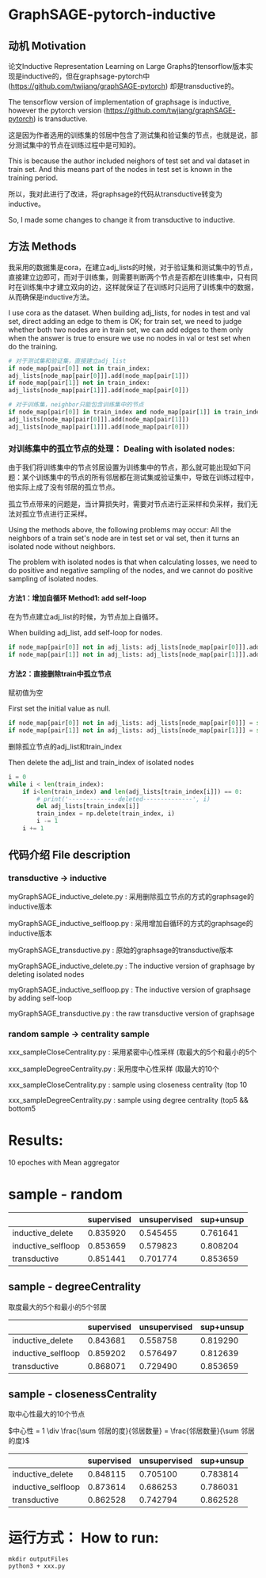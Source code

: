 # GraphSAGE-pytorch-inductive

## 动机 Motivation

论文Inductive Representation Learning on Large Graphs的tensorflow版本实现是inductive的，但在graphsage-pytorch中(https://github.com/twjiang/graphSAGE-pytorch) 却是transductive的。

The tensorflow version of implementation of graphsage is inductive, however the pytorch version (https://github.com/twjiang/graphSAGE-pytorch) is transductive.

这是因为作者选用的训练集的邻居中包含了测试集和验证集的节点，也就是说，部分测试集中的节点在训练过程中是可知的。

This is because the author included neighors of test set and val dataset in train set. And this means part of the nodes in test set is known in the training period.

所以，我对此进行了改进，将graphsage的代码从transductive转变为inductive。

So, I made some changes to change it from transductive to inductive.

## 方法 Methods

我采用的数据集是cora，在建立adj_lists的时候，对于验证集和测试集中的节点，直接建立边即可，而对于训练集，则需要判断两个节点是否都在训练集中，只有同时在训练集中才建立双向的边，这样就保证了在训练时只运用了训练集中的数据，从而确保是inductive方法。

I use cora as the dataset. When building adj_lists, for nodes in test and val set, direct adding an edge to them is OK; for train set, we need to judge whether both two nodes are in train set, we can add edges to them only when the answer is true to ensure we use no nodes in val or test set when do the training.

```python
# 对于测试集和验证集，直接建立adj_list
if node_map[pair[0]] not in train_index: 
adj_lists[node_map[pair[0]]].add(node_map[pair[1]])
if node_map[pair[1]] not in train_index: 
adj_lists[node_map[pair[1]]].add(node_map[pair[0]])

# 对于训练集，neighbor只能包含训练集中的节点
if node_map[pair[0]] in train_index and node_map[pair[1]] in train_index: 
adj_lists[node_map[pair[0]]].add(node_map[pair[1]])
adj_lists[node_map[pair[1]]].add(node_map[pair[0]])
```

### 对训练集中的孤立节点的处理： Dealing with isolated nodes:

由于我们将训练集中的节点邻居设置为训练集中的节点，那么就可能出现如下问题：某个训练集中的节点的所有邻居都在测试集或验证集中，导致在训练过程中，他实际上成了没有邻居的孤立节点。

孤立节点带来的问题是，当计算损失时，需要对节点进行正采样和负采样，我们无法对孤立节点进行正采样。

Using the methods above, the following problems may occur: All the neighbors of a train set's node are in test set or val set, then it turns an isolated node without neighbors.

The problem with isolated nodes is that when calculating losses, we need to do positive and negative sampling of the nodes, and we cannot do positive sampling of isolated nodes.

#### 方法1：增加自循环 Method1: add self-loop

在为节点建立adj_list的时候，为节点加上自循环。

When building adj_list, add self-loop for nodes.


```python
if node_map[pair[0]] not in adj_lists: adj_lists[node_map[pair[0]]].add(node_map[pair[0]])
if node_map[pair[1]] not in adj_lists: adj_lists[node_map[pair[1]]].add(node_map[pair[1]])
```

#### 方法2：直接删除train中孤立节点

赋初值为空

First set the initial value as null.

```python
if node_map[pair[0]] not in adj_lists: adj_lists[node_map[pair[0]]] = set()
if node_map[pair[1]] not in adj_lists: adj_lists[node_map[pair[1]]] = set()
```

删除孤立节点的adj_list和train_index

Then delete the adj_list and train_index of isolated nodes

```python
i = 0
while i < len(train_index):
	if i<len(train_index) and len(adj_lists[train_index[i]]) == 0:
		# print('--------------deleted--------------', i)
		del adj_lists[train_index[i]]
		train_index = np.delete(train_index, i)
		i -= 1
	i += 1
```

## 代码介绍 File description

### transductive -> inductive

myGraphSAGE_inductive_delete.py : 采用删除孤立节点的方式的graphsage的inductive版本

myGraphSAGE_inductive_selfloop.py : 采用增加自循环的方式的graphsage的inductive版本

myGraphSAGE_transductive.py : 原始的graphsage的transductive版本


myGraphSAGE_inductive_delete.py : The inductive version of graphsage by deleting isolated nodes

myGraphSAGE_inductive_selfloop.py : The inductive version of graphsage by adding self-loop

myGraphSAGE_transductive.py : the raw transductive version of graphsage


### random sample -> centrality sample


xxx_sampleCloseCentrality.py : 采用紧密中心性采样 (取最大的5个和最小的5个

xxx_sampleDegreeCentrality.py : 采用度中心性采样 (取最大的10个


xxx_sampleCloseCentrality.py : sample using closeness centrality (top 10

xxx_sampleDegreeCentrality.py : sample using degree centrality (top5 && bottom5


# Results:

10 epoches with Mean aggregator

# sample - random

|  | supervised | unsupervised | sup+unsup |
| --- | --- | --- | --- |
| inductive_delete | 0.835920 | 0.545455 | 0.761641 |
| inductive_selfloop | 0.853659 | 0.579823 | 0.808204 |
| transductive | 0.851441 | 0.701774 | 0.853659 |

## sample - degreeCentrality

取度最大的5个和最小的5个邻居

|  | supervised | unsupervised | sup+unsup |
| --- | --- | --- | --- |
| inductive_delete | 0.843681 | 0.558758 | 0.819290 |
| inductive_selfloop | 0.859202 | 0.576497 | 0.812639 |
| transductive | 0.868071 | 0.729490 | 0.853659 |

## sample - closenessCentrality

取中心性最大的10个节点 

$中心性 = 1 \div \frac{\sum 邻居的度}{邻居数量} = \frac{邻居数量}{\sum 邻居的度}$

|  | supervised | unsupervised | sup+unsup |
| --- | --- | --- | --- |
| inductive_delete | 0.848115 | 0.705100 | 0.783814 |
| inductive_selfloop | 0.873614 | 0.686253 | 0.786031 |
| transductive | 0.862528 | 0.742794 | 0.862528 |


# 运行方式： How to run:
```
mkdir outputFiles
python3 + xxx.py
```
